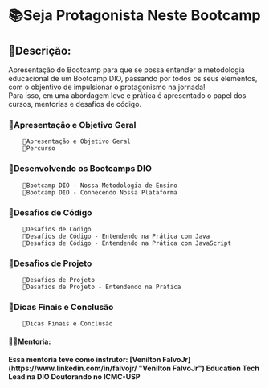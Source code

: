 # 📚Seja Protagonista Neste Bootcamp

## 👀Descrição:
Apresentação do Bootcamp para que se possa entender a metodologia educacional de um Bootcamp DIO, passando por todos os seus elementos, com o objentivo de impulsionar o protagonismo na jornada!  
Para isso, em uma abordagem leve e prática é apresentado o papel dos cursos, mentorias e desafios de código.


### 🔺Apresentação e Objetivo Geral
        🔹Apresentação e Objetivo Geral  
        🔹Percurso  

### 🔺Desenvolvendo os Bootcamps DIO
        🔹Bootcamp DIO - Nossa Metodologia de Ensino  
        🔹Bootcamp DIO - Conhecendo Nossa Plataforma  

### 🔺Desafios de Código
        🔹Desafios de Código  
        🔹Desafios de Código - Entendendo na Prática com Java  
        🔹Desafios de Código - Entendendo na Prática com JavaScript  

### 🔺Desafios de Projeto
        🔹Desafios de Projeto  
        🔹Desafios de Projeto - Entendendo na Prática  

### 🔺Dicas Finais e Conclusão
        🔹Dicas Finais e Conclusão  


#### 👨‍🏫Mentoria:
<b>
Essa mentoria teve como instrutor:  
        [Venilton FalvoJr](https://www.linkedin.com/in/falvojr/ "Venilton FalvoJr")
        Education Tech Lead na DIO
        Doutorando no ICMC-USP
</b>